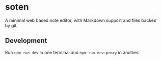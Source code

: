 # soten

A minimal web based note editor, with Markdown support and files backed by git.

## Development

Run `npm run dev` in one terminal and `npm run dev:proxy` in another.
